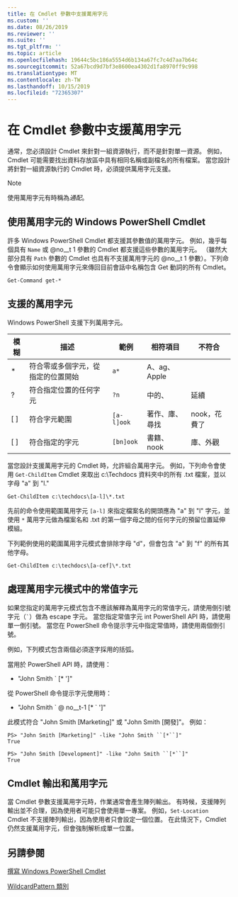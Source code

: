 ```yaml
---
title: 在 Cmdlet 參數中支援萬用字元
ms.custom: ''
ms.date: 08/26/2019
ms.reviewer: ''
ms.suite: ''
ms.tgt_pltfrm: ''
ms.topic: article
ms.openlocfilehash: 19644c5bc186a5554d6b134a67fc7c4d7aa7b64c
ms.sourcegitcommit: 52a67bcd9d7bf3e8600ea4302d1fa8970ff9c998
ms.translationtype: MT
ms.contentlocale: zh-TW
ms.lasthandoff: 10/15/2019
ms.locfileid: "72365307"
---
```

# <a name="supporting-wildcard-characters-in-cmdlet-parameters"></a>在 Cmdlet 參數中支援萬用字元

通常，您必須設計 Cmdlet 來針對一組資源執行，而不是針對單一資源。 例如，Cmdlet 可能需要找出資料存放區中具有相同名稱或副檔名的所有檔案。 當您設計將針對一組資源執行的 Cmdlet 時，必須提供萬用字元支援。

> [!NOTE]
> 使用萬用字元有時稱為*通配*。

## <a name="windows-powershell-cmdlets-that-use-wildcards"></a>使用萬用字元的 Windows PowerShell Cmdlet

 許多 Windows PowerShell Cmdlet 都支援其參數值的萬用字元。 例如，幾乎每個具有 `Name` 或 @no__t 1 參數的 Cmdlet 都支援這些參數的萬用字元。 （雖然大部分具有 `Path` 參數的 Cmdlet 也具有不支援萬用字元的 @no__t 1 參數）。下列命令會顯示如何使用萬用字元來傳回目前會話中名稱包含 Get 動詞的所有 Cmdlet。

 `Get-Command get-*`

## <a name="supported-wildcard-characters"></a>支援的萬用字元

Windows PowerShell 支援下列萬用字元。

| 模糊 |                             描述                             |  範例   |     相符項目      | 不符合 |
| -------- | ------------------------------------------------------------------- | ---------- | ---------------- | -------------- |
| *        | 符合零或多個字元，從指定的位置開始 | `a*`       | A、ag、Apple     |                |
| ?        | 符合指定位置的任何字元                     | `?n`       | 中的、       | 延續            |
| [ ]      | 符合字元範圍                                       | `[a-l]ook` | 著作、庫、尋找 | nook，花費了     |
| [ ]      | 符合指定的字元                                    | `[bn]ook`  | 書籍、nook       | 庫、外觀     |

當您設計支援萬用字元的 Cmdlet 時，允許組合萬用字元。 例如，下列命令會使用 `Get-ChildItem` Cmdlet 來取出 c:\Techdocs 資料夾中的所有 .txt 檔案，並以字母 "a" 到 "l."

`Get-ChildItem c:\techdocs\[a-l]\*.txt`

先前的命令使用範圍萬用字元 `[a-l]` 來指定檔案名的開頭應為 "a" 到 "l" 字元，並使用 `*` 萬用字元做為檔案名和 .txt 的第一個字母之間的任何字元的預留位置延伸模組。

下列範例使用的範圍萬用字元模式會排除字母 "d"，但會包含 "a" 到 "f" 的所有其他字母。

`Get-ChildItem c:\techdocs\[a-cef]\*.txt`

## <a name="handling-literal-characters-in-wildcard-patterns"></a>處理萬用字元模式中的常值字元

如果您指定的萬用字元模式包含不應該解釋為萬用字元的常值字元，請使用倒引號字元（`` ` ``）做為 escape 字元。 當您指定常值字元 int PowerShell API 時，請使用單一倒引號。 當您在 PowerShell 命令提示字元中指定常值時，請使用兩個倒引號。

例如，下列模式包含兩個必須逐字採用的括弧。

當用於 PowerShell API 時，請使用：

- "John Smith \` [* ']"

從 PowerShell 命令提示字元使用時：

- "John Smith \` @ no__t-1 [* \` ']"

此模式符合 "John Smith [Marketing]" 或 "John Smith [開發]"。 例如：

```
PS> "John Smith [Marketing]" -like "John Smith ``[*``]"
True

PS> "John Smith [Development]" -like "John Smith ``[*``]"
True
```

## <a name="cmdlet-output-and-wildcard-characters"></a>Cmdlet 輸出和萬用字元

當 Cmdlet 參數支援萬用字元時，作業通常會產生陣列輸出。
有時候，支援陣列輸出並不合理，因為使用者可能只會使用單一專案。 例如，`Set-Location` Cmdlet 不支援陣列輸出，因為使用者只會設定一個位置。 在此情況下，Cmdlet 仍然支援萬用字元，但會強制解析成單一位置。

## <a name="see-also"></a>另請參閱

[撰寫 Windows PowerShell Cmdlet](./writing-a-windows-powershell-cmdlet.md)

[WildcardPattern 類別](/dotnet/api/system.management.automation.wildcardpattern)
